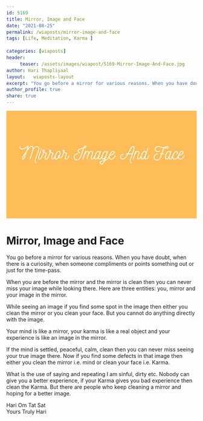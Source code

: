```yaml
---
id: 5169 
title: Mirror, Image and Face
date: "2021-08-25"
permalink: /wiaposts/mirror-image-and-face
tags: [Life, Meditation, Karma ]    

categories: [wiaposts] 
header:
     teaser: /assets/images/wiapost/5169-Mirror-Image-And-Face.jpg
author: Hari Thapliyaal 
layout:   wiaposts-layout
excerpt: "You go before a mirror for various reasons. When you have doubt, when there is a curiosity, when someone compliments or points something out or just for the time-pass. When you are before the mirror and the mirror is clean"
author_profile: true 
share: true 
---
```

![Mirror, Image and Face](/assets/images/wiapost/5169-Mirror-Image-And-Face.jpg)     
   
# Mirror, Image and Face     
   
You go before a mirror for various reasons. When you have doubt, when there is a curiosity, when someone compliments or points something out or just for the time-pass.    
    
When you are before the mirror and the mirror is clean then you can never miss your image while looking there. Here are three entities: you, mirror and your image in the mirror.     
    
While seeing an image if you find some spot in the image then either you clean the mirror or you clean your face. But you cannot do anything directly with the image.    
    
Your mind is like a mirror, your karma is like a real object and your experience is like an image in the mirror.     
    
If the mind is settled, peaceful, calm, clean then you can never miss seeing your true image there. Now if you find some defects in that image then either you clean the mirror i.e. mind or clean your face i.e. Karma.    
    
What is the use of saying and repeating I am sinful, dirty etc. Nobody can give you a better experience, if your Karma gives you bad experience then clean the Karma. But there are people who keep cleaning a mirror and hoping for a better image.    
    
Hari Om Tat Sat     
Yours Truly Hari    
